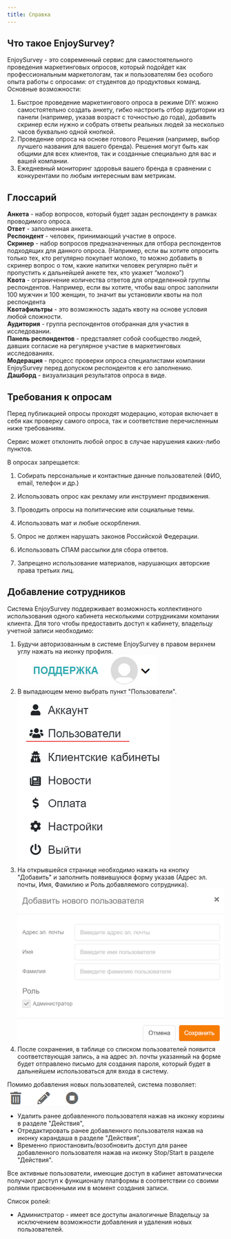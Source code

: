```yaml
---
title: Справка
---
```


## Что такое EnjoySurvey?
EnjoySurvey - это современный сервис для самостоятельного проведения маркетинговых опросов, который подойдет как профессиональным маркетологам, так и пользователям без особого опыта работы с опросами: от студентов до продуктовых команд.
Основные возможности:
1. Быстрое проведение маркетингового опроса в режиме DIY: можно самостоятельно создать анкету, гибко настроить отбор аудитории из панели (например, указав возраст с точностью до года), добавить скринер если нужно и собрать ответы реальных людей за несколько часов буквально одной кнопкой.
2. Проведение опроса на основе готового Решения (например, выбор лучшего названия для вашего бренда). Решения могут быть как общими для всех клиентов, так и созданные специально для вас и вашей компании.
3. Ежедневный мониторинг здоровья вашего бренда в сравнении с конкурентами по любым интересным вам метрикам.

## Глоссарий
**Анкета** - набор вопросов, который будет задан респонденту в рамках проводимого опроса.  
**Ответ** - заполненная анкета.  
**Респондент** - человек, принимающий участие в опросе.  
**Скринер** - набор вопросов предназначенных для отбора респондентов подходящих для данного опроса. (Например, если вы хотите опросить только тех, кто регулярно покупает молоко, то можно добавить в скринер вопрос о том, какие напитки человек регулярно пьёт и пропустить к дальнейшей анкете тех, кто укажет “молоко”)  
**Квота** - ограничение количества ответов для определенной группы респондентов. Например, если вы хотите, чтобы ваш опрос заполнили 100 мужчин и 100 женщин, то значит вы установили квоты на пол респондента  
**Квотафильтры** - это возможность задать квоту на основе условия любой сложности.  
**Аудитория** - группа респондентов отобранная для участия в исследовании.  
**Панель респондентов** - представляет собой сообщество людей, давших согласие на регулярное участие в маркетинговых исследованиях.  
**Модерация** - процесс проверки опроса специалистами компании EnjoySurvey перед допуском респондентов к его заполнению.  
**Дашборд** - визуализация результатов опроса в виде.

## Требования к опросам

Перед публикацией опросы проходят модерацию, которая включает в себя как проверку самого опроса, так и соответствие перечисленным ниже требованиям.

Сервис может отклонить любой опрос в случае нарушения каких-либо пунктов.

В опросах запрещается:

1. Собирать персональные и контактные данные пользователей (ФИО, email, телефон и др.)

2. Использовать опрос как рекламу или инструмент продвижения.

3. Проводить опросы на политические или социальные темы.

4. Использовать мат и любые оскорбления.

5. Опрос не должен нарушать законов Российской Федерации.

6. Использовать СПАМ рассылки для сбора ответов.

7. Запрещено использование материалов, нарушающих авторские права третьих лиц.

## Добавление сотрудников

Система EnjoySurvey поддерживает возможность коллективного использования одного кабинета несколькими сотрудниками компании клиента. Для того чтобы предоставить доступ к кабинету, владельцу учетной записи необходимо:

1. Будучи авторизованным в системе EnjoySurvey в правом верхнем углу нажать на иконку профиля.
![](./images/141.png)
2. В выпадающем меню выбрать пункт "Пользователи".
![](./images/142.png)
3. На открывшейся странице необходимо нажать на кнопку "Добавить" и заполнить появившуюся форму указав (Адрес эл. почты, Имя, Фамилию и Роль добавляемого сотрудника).
![](./images/144.png)
4. После сохранения, в таблице со списком пользователей появится соответствующая запись, а на адрес эл. почты указанный на форме будет отправлено письмо для создания пароля, который будет в дальнейшем использоваться для входа в систему.


Помимо добавления новых пользователей, система позволяет:
![](./images/145.png)

 - Удалить ранее добавленного пользователя нажав на иконку корзины в разделе "Действия",
 - Отредактировать ранее добавленного пользователя нажав на иконку карандаша в разделе "Действия",
 - Временно приостановить/возобновить доступ для ранее добавленного пользователя нажав на иконку Stop/Start в разделе "Действия".

Все активные пользователи, имеющие доступ в кабинет автоматически получают доступ к функционалу платформы в соответствии со своими ролями присвоенными им в момент создания записи.

Список ролей:
 - Администратор - имеет все доступы аналогичные Владельцу за исключением возможности добавления и удаления новых пользователей.
